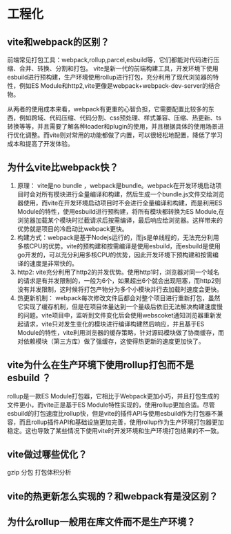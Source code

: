 # 工程化

## vite和webpack的区别？

前端常见打包工具：webpack,rollup,parcel,esbuild等，它们都能对代码进行压缩、合并、转换、分割和打包。
vite是新一代的前端构建工具，开发环境下使用esbuild进行预构建，生产环境使用rollup进行打包，充分利用了现代浏览器的特性，例如ES Module和http2,vite更像是webpack+webpack-dev-server的结合物。

从两者的使用成本来看，webpack有更重的心智负担，它需要配置比较多的东西，例如跨域、代码压缩、代码分割、css预处理、样式兼容、压缩、热更新、ts转换等等，并且需要了解各种loader和plugin的使用，并且根据具体的使用场景进行优化调整。而vite则对常用的功能都做了内置，可以很轻松地配置，降低了学习成本和提高了开发体验。

## 为什么vite比webpack快？

1. 原理： vite是no bundle ，webpack是bundle。webpack在开发环境启动项目时会对所有模块进行全量编译和构建，然后生成一个bundle.js文件交给浏览器使用，而vite在开发环境启动项目时不会进行全量编译和构建，而是利用ES Module的特性，使用esbuild进行预构建，将所有模块都转换为ES Module,在浏览器加载某个模块时拦截请求后按需编译，最后响应给浏览器。这样带来的优势就是项目的冷启动比webpack更快。
2. 构建方式：webpack是基于Nodejs运行的，而js是单线程的，无法充分利用多核CPU的优势。vite的预构建和按需编译是使用esbuild，而esbuild是使用go开发的，可以充分利用多核CPU的优势，因此开发环境下预构建和按需编译的速度是非常快的。
3. http2: vite充分利用了http2的并发优势。使用http1时，浏览器对同一个域名的请求是有并发限制的，一般为6个，如果超出6个就会出现阻塞，而http2则没有并发限制，这时候将打包产物分为多个小模块并行去加载时速度会更快。
4. 热更新机制： webpack每次修改文件后都会对整个项目进行重新打包，虽然它实现了缓存机制，但是在项目体量达到一个量级后依旧无法解决构建速度慢的问题。vite项目中，监听到文件变化后会使用webscoket通知浏览器重新发起请求，vite只对发生变化的模块进行编译构建然后响应，并且基于ES Module的特性，vite利用浏览器的缓存策略，针对源码模块做了协商缓存，而对依赖模块（第三方库）做了强缓存，这使得热更新的速度更加快了。

## vite为什么在生产环境下使用rollup打包而不是esbuild ？

rollup是一款ES Module打包器，它相比于Webpack更加小巧，并且打包生成的文件更小，而vite正是基于ES Module特性实现的，使用rollup更加合适。尽管esbuild的打包速度比rollup快，但是vite的插件API与使用esbuild作为打包器不兼容，而且rollup插件API和基础设施更加完善，使用rollup作为生产环境打包器更加稳定。这也导致了某些情况下使用vite时开发环境和生产环境打包结果的不一致。

## vite做过哪些优化？

gzip 分包 打包体积分析

## vite的热更新怎么实现的？和webpack有是没区别？

## 为什么rollup一般用在库文件而不是生产环境？